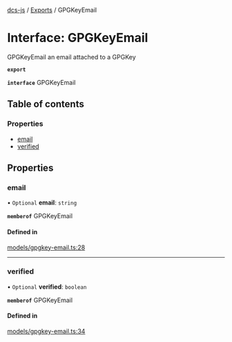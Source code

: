 [dcs-js](../README.md) / [Exports](../modules.md) / GPGKeyEmail

# Interface: GPGKeyEmail

GPGKeyEmail an email attached to a GPGKey

**`export`**

**`interface`** GPGKeyEmail

## Table of contents

### Properties

- [email](GPGKeyEmail.md#email)
- [verified](GPGKeyEmail.md#verified)

## Properties

### <a id="email" name="email"></a> email

• `Optional` **email**: `string`

**`memberof`** GPGKeyEmail

#### Defined in

[models/gpgkey-email.ts:28](https://github.com/unfoldingWord/dcs-js/blob/42a7ab5/models/gpgkey-email.ts#L28)

___

### <a id="verified" name="verified"></a> verified

• `Optional` **verified**: `boolean`

**`memberof`** GPGKeyEmail

#### Defined in

[models/gpgkey-email.ts:34](https://github.com/unfoldingWord/dcs-js/blob/42a7ab5/models/gpgkey-email.ts#L34)

